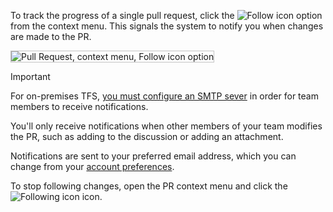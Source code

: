 

To track the progress of a single pull request, click the ![Follow icon](../_img/icons/follow-icon.png) option from the context menu. This signals the system to notify you when changes are made to the PR.  

<img src="../track/_img/follow-pull-request.png" alt="Pull Request, context menu, Follow icon option" style="border: 1px solid #C3C3C3;" />  

> [!IMPORTANT]
>For on-premises TFS, [you must configure an SMTP sever](../../tfs-server/admin/setup-customize-alerts.md) in order for team members to receive notifications.  

You'll only receive notifications when other members of your team modifies the PR, such as adding to the discussion or adding an attachment. 

Notifications are sent to your preferred email address, which you can change from your [account preferences](../../accounts/account-preferences.md).  

To stop following changes, open the PR context menu and click the ![Following icon](../_img/icons/following-icon.png) icon. 
